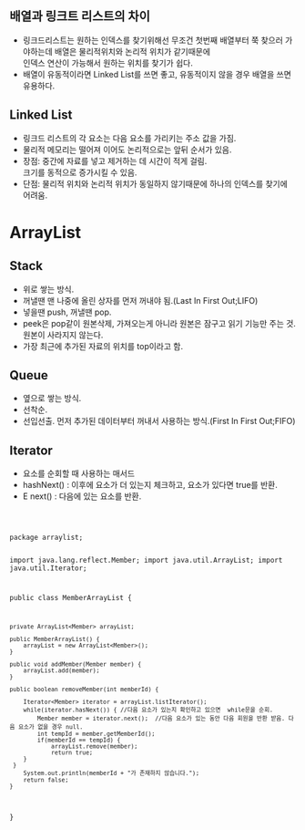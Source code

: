 ## 배열과 링크트 리스트의 차이
- 링크드리스트는 원하는 인덱스를 찾기위해선 무조건 첫번째 배열부터 쭉 찾으러 가야하는데 배열은 물리적위치와 논리적 위치가 같기때문에   
  인덱스 연산이 가능해서 원하는 위치를 찾기가 쉽다.
- 배열이 유동적이라면 Linked List를 쓰면 좋고, 유동적이지 않을 경우 배열을 쓰면 유용하다.

## Linked List
- 링크드 리스트의 각 요소는 다음 요소를 가리키는 주소 값을 가짐.
- 물리적 메모리는 떨어져 이어도 논리적으로는 앞뒤 순서가 있음.
- 장점: 중간에 자료를 넣고 제거하는 데 시간이 적게 걸림.   
        크기를 동적으로 증가시킬 수 있음.
- 단점: 물리적 위치와 논리적 위치가 동일하지 않기때문에 하나의 인덱스를 찾기에 어려움.

# ArrayList
## Stack
- 위로 쌓는 방식.
- 꺼낼땐 맨 나중에 올린 상자를 먼저 꺼내야 됨.(Last In First Out;LIFO)
- 넣을땐 push, 꺼낼땐 pop.
- peek은 pop같이 원본삭제, 가져오는게 아니라 원본은 잠구고 읽기 기능만 주는 것. 원본이 사라지지 않는다.
- 가장 최근에 추가된 자료의 위치를 top이라고 함.

## Queue
- 옆으로 쌓는 방식.
- 선착순.
- 선입선출. 먼저 추가된 데이터부터 꺼내서 사용하는 방식.(First In First Out;FIFO)

## Iterator
- 요소를 순회할 때 사용하는 매서드
- hashNext() : 이후에 요소가 더 있는지 체크하고, 요소가 있다면 true를 반환.
- E next() : 다음에 있는 요소를 반환.

<code>
  <pre>
package arraylist;

import java.lang.reflect.Member;
import java.util.ArrayList;
import java.util.Iterator;

public class MemberArrayList {

	private ArrayList<Member> arrayList;
	
	public MemberArrayList() {
		arrayList = new ArrayList<Member>();
	}
	
	public void addMember(Member member) {
		arrayList.add(member);
	}
	
	public boolean removeMember(int memberId) {
		
		Iterator<Member> iterator = arrayList.listIterator();
		while(iterator.hasNext()) { //다음 요소가 있는지 확인하고 있으면  while문을 순회.
			Member member = iterator.next();  //다음 요소가 있는 동안 다음 회원을 반환 받음. 다음 요소가 없을 경우 null.
			int tempId = member.getMemberId();
			if(memberId == tempId) {
				arrayList.remove(member);
				return true;
		}
	 }
		System.out.println(memberId + "가 존재하지 않습니다.");
		return false;
	}
}
</code>
  </pre>
